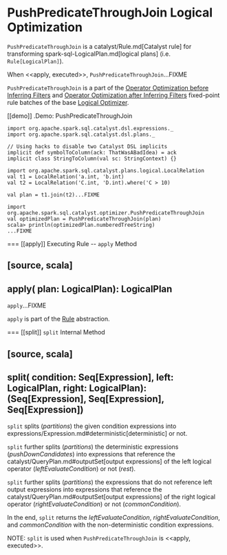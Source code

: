 # PushPredicateThroughJoin Logical Optimization

`PushPredicateThroughJoin` is a catalyst/Rule.md[Catalyst rule] for transforming spark-sql-LogicalPlan.md[logical plans] (i.e. `Rule[LogicalPlan]`).

When <<apply, executed>>, `PushPredicateThroughJoin`...FIXME

`PushPredicateThroughJoin` is a part of the [Operator Optimization before Inferring Filters](../Optimizer.md#Operator-Optimization-before-Inferring-Filters) and [Operator Optimization after Inferring Filters](../Optimizer.md#Operator-Optimization-after-Inferring-Filters) fixed-point rule batches of the base [Logical Optimizer](../Optimizer.md).

[[demo]]
.Demo: PushPredicateThroughJoin
```text
import org.apache.spark.sql.catalyst.dsl.expressions._
import org.apache.spark.sql.catalyst.dsl.plans._

// Using hacks to disable two Catalyst DSL implicits
implicit def symbolToColumn(ack: ThatWasABadIdea) = ack
implicit class StringToColumn(val sc: StringContext) {}

import org.apache.spark.sql.catalyst.plans.logical.LocalRelation
val t1 = LocalRelation('a.int, 'b.int)
val t2 = LocalRelation('C.int, 'D.int).where('C > 10)

val plan = t1.join(t2)...FIXME

import org.apache.spark.sql.catalyst.optimizer.PushPredicateThroughJoin
val optimizedPlan = PushPredicateThroughJoin(plan)
scala> println(optimizedPlan.numberedTreeString)
...FIXME
```

=== [[apply]] Executing Rule -- `apply` Method

[source, scala]
----
apply(
  plan: LogicalPlan): LogicalPlan
----

`apply`...FIXME

`apply` is part of the [Rule](../catalyst/Rule.md#apply) abstraction.

=== [[split]] `split` Internal Method

[source, scala]
----
split(
  condition: Seq[Expression],
  left: LogicalPlan,
  right: LogicalPlan): (Seq[Expression], Seq[Expression], Seq[Expression])
----

`split` splits (_partitions_) the given condition expressions into expressions/Expression.md#deterministic[deterministic] or not.

`split` further splits (_partitions_) the deterministic expressions (_pushDownCandidates_) into expressions that reference the catalyst/QueryPlan.md#outputSet[output expressions] of the left logical operator (_leftEvaluateCondition_) or not (_rest_).

`split` further splits (_partitions_) the expressions that do not reference left output expressions into expressions that reference the catalyst/QueryPlan.md#outputSet[output expressions] of the right logical operator (_rightEvaluateCondition_) or not (_commonCondition_).

In the end, `split` returns the _leftEvaluateCondition_, _rightEvaluateCondition_, and _commonCondition_ with the non-deterministic condition expressions.

NOTE: `split` is used when `PushPredicateThroughJoin` is <<apply, executed>>.

